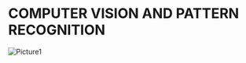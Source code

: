 # COMPUTER VISION AND PATTERN RECOGNITION
![Picture1](https://user-images.githubusercontent.com/60177352/149737281-0926ac41-8725-4a7f-b594-44f1d6335c3d.gif)

